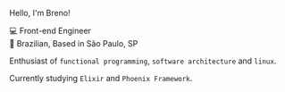Hello, I'm Breno!

💻 Front-end Engineer<br>
🏡 Brazilian, Based in São Paulo, SP

Enthusiast of `functional programming`, `software architecture` and `linux`.

Currently studying `Elixir` and `Phoenix Framework`.
